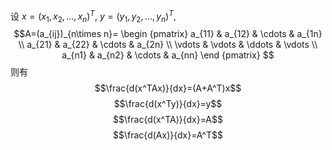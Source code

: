 设
$x=(x_1,x_2,...,x_n)^T$,
$y=(y_1,y_2,...,y_n)^T$,
$$A=(a_{ij})_{n\times n}=
\begin {pmatrix} 
a_{11} & a_{12} & \cdots & a_{1n} \\ 
a_{21} & a_{22} & \cdots & a_{2n} \\ \vdots & \vdots & \ddots & \vdots \\ 
a_{n1} & a_{n2} & \cdots & a_{nn} \end {pmatrix} 
$$
则有
$$\frac{d(x^TAx)}{dx}=(A+A^T)x$$
$$\frac{d(x^Ty)}{dx}=y$$
$$\frac{d(x^TA)}{dx}=A$$
$$\frac{d(Ax)}{dx}=A^T$$



<!--stackedit_data:
eyJoaXN0b3J5IjpbLTE5Njc1OTE3MTldfQ==
-->